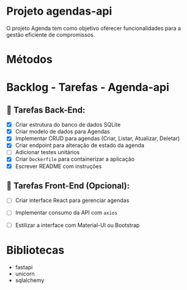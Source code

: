 # Projeto agendas-api


O projeto Agenda tem como objetivo oferecer funcionalidades para a gestão eficiente de compromissos.

# Métodos

# Backlog - Tarefas - Agenda-api


## 📌 Tarefas Back-End:
- [X] Criar estrutura do banco de dados SQLite
- [X] Criar modelo de dados para Agendas
- [X] Implementar CRUD para agendas (Criar, Listar, Atualizar, Deletar)
- [X] Criar endpoint para alteração de estado da agenda
- [ ] Adicionar testes unitários
- [X] Criar `Dockerfile` para containerizar a aplicação
- [X] Escrever README com instruções

## 📌 Tarefas Front-End (Opcional):
- [ ] Criar interface React para gerenciar agendas
- [ ] Implementar consumo da API com `axios`
- [ ] Estilizar a interface com Material-UI ou Bootstrap




# Bibliotecas

- fastapi
- unicorn
- sqlalchemy
